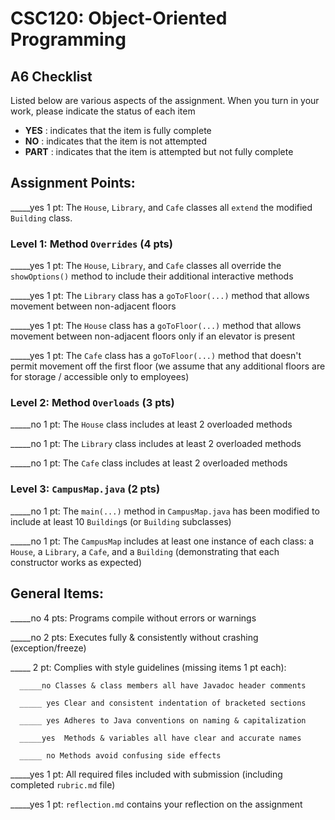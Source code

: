 # CSC120: Object-Oriented Programming
## A6 Checklist

Listed below are various aspects of the assignment.  When you turn in your work, please indicate the status of each item

- **YES** : indicates that the item is fully complete
- **NO** : indicates that the item is not attempted
- **PART** : indicates that the item is attempted but not fully complete


## Assignment Points:

_____yes 1 pt: The `House`, `Library`, and `Cafe` classes all `extend` the modified `Building` class.

### Level 1: Method `Overrides` (4 pts)

_____yes  1 pt: The `House`, `Library`, and `Cafe` classes all override the `showOptions()` method to include their additional interactive methods

_____yes  1 pt: The `Library` class has a `goToFloor(...)` method that allows movement between non-adjacent floors

_____yes  1 pt: The `House` class has a `goToFloor(...)` method that allows movement between non-adjacent floors only if an elevator is present

_____yes 1 pt: The `Cafe` class has a `goToFloor(...)` method that doesn't permit movement off the first floor (we assume that any additional floors are for storage / accessible only to employees)

### Level 2: Method `Overloads` (3 pts)

_____no 1 pt: The `House` class includes at least 2 overloaded methods

_____no 1 pt: The `Library` class includes at least 2 overloaded methods

_____no 1 pt: The `Cafe` class includes at least 2 overloaded methods

### Level 3: `CampusMap.java` (2 pts)

_____no 1 pt: The `main(...)` method in `CampusMap.java` has been modified to include at least 10 `Building`s (or `Building` subclasses)

_____no 1 pt: The `CampusMap` includes at least one instance of each class: a `House`, a `Library`, a `Cafe`, and a `Building` (demonstrating that each constructor works as expected)



## General Items:

_____no 4 pts: Programs compile without errors or warnings

_____no 2 pts: Executes fully & consistently without crashing (exception/freeze)

_____ 2 pt: Complies with style guidelines (missing items 1 pt each):

      _____no Classes & class members all have Javadoc header comments

      _____ yes Clear and consistent indentation of bracketed sections

      _____ yes Adheres to Java conventions on naming & capitalization

      _____yes  Methods & variables all have clear and accurate names

      _____ no Methods avoid confusing side effects

_____yes  1 pt: All required files included with submission (including completed `rubric.md` file)

_____yes  1 pt: `reflection.md` contains your reflection on the assignment

